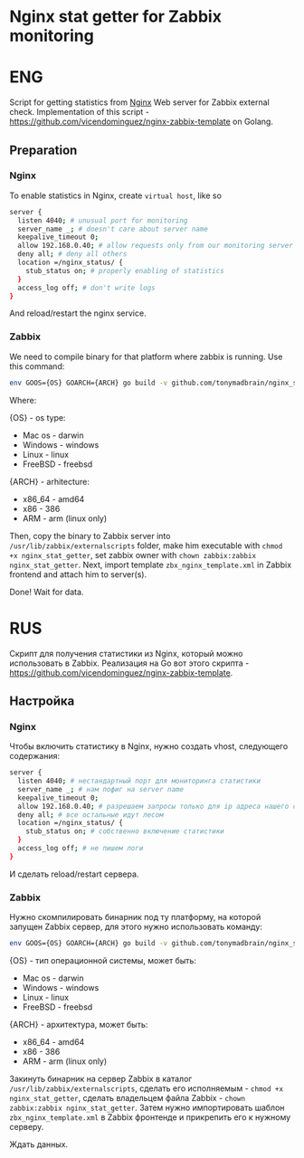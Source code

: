 # Nginx stat getter for Zabbix monitoring

# ENG

Script for getting statistics from [Nginx](https://nginx.org/) Web server for Zabbix external check. Implementation of this script - https://github.com/vicendominguez/nginx-zabbix-template on Golang.

## Preparation
### Nginx

To enable statistics in Nginx, create `virtual host`, like so

```Bash
server {
  listen 4040; # unusual port for monitoring
  server_name _; # doesn't care about server name
  keepalive_timeout 0;
  allow 192.168.0.40; # allow requests only from our monitoring server
  deny all; # deny all others
  location =/nginx_status/ {
    stub_status on; # properly enabling of statistics
  }
  access_log off; # don't write logs
}
```

And reload/restart the nginx service.

### Zabbix

We need to compile binary for that platform where zabbix is running. Use this command:

````Bash
env GOOS={OS} GOARCH={ARCH} go build -v github.com/tonymadbrain/nginx_stat_getter
````

Where:

{OS} - os type:

* Mac os - darwin
* Windows - windows
* Linux - linux
* FreeBSD - freebsd

{ARCH} - arhitecture:

* x86_64 - amd64
* x86 - 386
* ARM - arm  (linux only)

Then, copy the binary to Zabbix server into `/usr/lib/zabbix/externalscripts` folder, make him executable with `chmod +x nginx_stat_getter`, set zabbix owner with  `chown zabbix:zabbix nginx_stat_getter`.
Next, import template `zbx_nginx_template.xml` in Zabbix frontend and attach him to server(s).

Done! Wait for data.

# RUS

Скрипт для получения статистики из Nginx, который можно использовать в Zabbix. Реализация на Go вот этого скрипта - https://github.com/vicendominguez/nginx-zabbix-template.

## Настройка
### Nginx

Чтобы включить статистику в Nginx, нужно создать vhost, следующего содержания:

```Bash
server {
  listen 4040; # нестандартный порт для мониторинга статистики
  server_name _; # нам пофиг на server name
  keepalive_timeout 0;
  allow 192.168.0.40; # разрешаем запросы только для ip адреса нашего сервера мониторинга
  deny all; # все остальные идут лесом
  location =/nginx_status/ {
    stub_status on; # собственно включение статистики
  }
  access_log off; # не пишем логи
}
```

И сделать reload/restart сервера.

### Zabbix

Нужно скомпилировать бинарник под ту платформу, на которой запущен Zabbix сервер, для этого нужно использовать команду:

````Bash
env GOOS={OS} GOARCH={ARCH} go build -v github.com/tonymadbrain/nginx_stat_getter
````

{OS} - тип операционной системы, может быть:

* Mac os - darwin
* Windows - windows
* Linux - linux
* FreeBSD - freebsd

{ARCH} - архитектура, может быть:

* x86_64 - amd64
* x86 - 386
* ARM - arm  (linux only)

Закинуть бинарник на сервер Zabbix в каталог `/usr/lib/zabbix/externalscripts`, сделать его исполняемым - `chmod +x nginx_stat_getter`, сделать владельцем файла Zabbix - `chown zabbix:zabbix nginx_stat_getter`. Затем нужно импортировать шаблон `zbx_nginx_template.xml` в Zabbix фронтенде и прикрепить его к нужному серверу.

Ждать данных.
